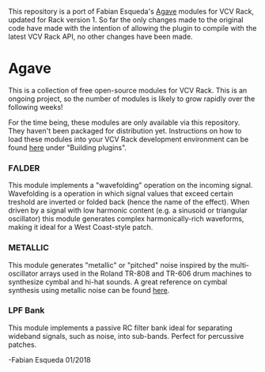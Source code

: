 This repository is a port of Fabian Esqueda's [Agave](https://github.com/fabianesqueda/Agave) modules for VCV Rack, updated for Rack version 1. So far the only changes made to the original code have made with the intention of allowing the plugin to compile with the latest VCV Rack API, no other changes have been made.

# Agave

This is a collection of free open-source modules for VCV Rack. This is an ongoing project, so the number of modules is likely to grow rapidly over the following weeks!

For the time being, these modules are only available via this repository. They haven't been packaged for distribution yet. Instructions on how to load these modules into your VCV Rack development environment can be found [here](https://github.com/VCVRack/Rack) under "Building plugins".

### FΛLDER

This module implements a "wavefolding" operation on the incoming signal. Wavefolding is a operation in which signal values that exceed certain treshold are inverted or folded back (hence the name of the effect). When driven by a signal with low harmonic content (e.g. a sinusoid or triangular oscillator) this module generates complex harmonically-rich waveforms, making it ideal for a West Coast-style patch.

### METALLIC

This module generates "metallic" or "pitched" noise inspired by the multi-oscillator arrays used in the Roland TR-808 and TR-606 drum machines to synthesize cymbal and hi-hat sounds. A great reference on cymbal synthesis using metallic noise can be found [here](https://web.archive.org/web/20160403120912/http://www.soundonsound.com/sos/Jul02/articles/synthsecrets0702.asp).

### LPF Bank

This module implements a passive RC filter bank ideal for separating wideband signals, such as noise, into sub-bands. Perfect for percussive patches.

-Fabian Esqueda
01/2018
